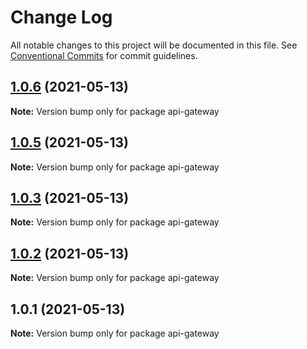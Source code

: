 # Change Log

All notable changes to this project will be documented in this file.
See [Conventional Commits](https://conventionalcommits.org) for commit guidelines.

## [1.0.6](https://github.com/sametpalitci/microservice-chat-app/compare/v1.0.5...v1.0.6) (2021-05-13)

**Note:** Version bump only for package api-gateway





## [1.0.5](https://github.com/sametpalitci/microservice-chat-app/compare/v1.0.3...v1.0.5) (2021-05-13)

**Note:** Version bump only for package api-gateway





## [1.0.3](https://github.com/sametpalitci/microservice-chat-app/compare/v1.0.2...v1.0.3) (2021-05-13)

**Note:** Version bump only for package api-gateway





## [1.0.2](https://github.com/sametpalitci/microservice-chat-app/compare/v1.0.1...v1.0.2) (2021-05-13)

**Note:** Version bump only for package api-gateway





## 1.0.1 (2021-05-13)

**Note:** Version bump only for package api-gateway
